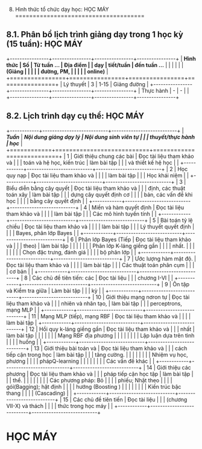 8. Hình thức tổ chức dạy học: HỌC MÁY
=====================================

8.1. Phân bổ lịch trình giảng dạy trong 1 học kỳ (15 tuần): HỌC MÁY
-------------------------------------------------------------------

+----------------+----------------+----------------+----------------+
| **Hình thức    | **Số           | **Từ tuần ...  | **Địa điểm**   |
| dạy**          | tiết/tuần**    | đến tuần ...** |                |
|                |                |                | **(Giảng       |
|                |                |                | đường, PM,     |
|                |                |                | online)**      |
+================+================+================+================+
| Lý thuyết      | 3              | 1-15           | Giảng đường    |
+----------------+----------------+----------------+----------------+
| Thực hành      | \-             | \-             |                |
+----------------+----------------+----------------+----------------+

8.2. Lịch trình dạy cụ thể: HỌC MÁY
-----------------------------------

+------------+---------------------------+---------------------------+
| ***Tuần*** | ***Nội dung giảng dạy lý  | ***Nội dung sinh viên tự  |
|            | thuyết/thực hành***       | học***                    |
+============+===========================+===========================+
| 1          | Giới thiệu chung các bài  | Đọc tài liệu tham khảo và |
|            | toán và hệ học, kiến trúc | làm bài tập               |
|            | và thiết kế hệ học        |                           |
+------------+---------------------------+---------------------------+
| 2          | Học quy nạp               | Đọc tài liệu tham khảo và |
|            |                           | làm bài tập               |
|            | Học khái niệm             |                           |
+------------+---------------------------+---------------------------+
| 3          | Biểu diễn bằng cây quyết  | Đọc tài liệu tham khảo và |
|            | định, các thuật toán xây  | làm bài tập               |
|            | dựng cây quyết định cơ    |                           |
|            | bản, các vấn đề khi học   |                           |
|            | bằng cây quyết định       |                           |
+------------+---------------------------+---------------------------+
| 4          | Miền và hàm quyết định    | Đọc tài liệu tham khảo và |
|            |                           | làm bài tập               |
|            | Các mô hình tuyến tính    |                           |
+------------+---------------------------+---------------------------+
| 5          | Bài toán tỷ lệ chiều      | Đọc tài liệu tham khảo và |
|            |                           | làm bài tập               |
|            | Lý thuyết quyết định      |                           |
|            | Bayes, phân lớp Bayes     |                           |
+------------+---------------------------+---------------------------+
| 6          | Phân lớp Bayes (Tiếp      | Đọc tài liệu tham khảo và |
|            | theo)                     | làm bài tập               |
|            |                           |                           |
|            | Phân lớp K-láng giềng gần |                           |
|            | nhất.                     |                           |
|            |                           |                           |
|            | Chọn đặc trưng, đánh giá  |                           |
|            | bộ phân lớp               |                           |
+------------+---------------------------+---------------------------+
| 7          | Ước lượng hàm mật độ.     | Đọc tài liệu tham khảo và |
|            |                           | làm bài tập               |
|            | Các thuật toán phân cụm   |                           |
|            | cơ bản                    |                           |
+------------+---------------------------+---------------------------+
| 8          | Các chủ đề tiên tiến: các | Đọc tài liệu              |
|            | chương I-VI               |                           |
+------------+---------------------------+---------------------------+
| 9          | Ôn tập và Kiểm tra giữa   | Làm bài tập               |
|            | kỳ                        |                           |
+------------+---------------------------+---------------------------+
| 10         | Giới thiệu mạng nơron tự  | Đọc tài liệu tham khảo và |
|            | nhiên và nhân tạo,        | làm bài tập               |
|            | perceptrons, mạng MLP     |                           |
+------------+---------------------------+---------------------------+
| 11         | Mạng MLP (tiếp), mạng RBF | Đọc tài liệu tham khảo và |
|            |                           | làm bài tập               |
+------------+---------------------------+---------------------------+
| 12         | Hồi quy k-láng giềng gần  | Đọc tài liệu tham khảo và |
|            | nhất                      | làm bài tập               |
|            |                           |                           |
|            | Mạng RBF địa phương       |                           |
|            |                           |                           |
|            | Lập luận dựa trên tình    |                           |
|            | huống                     |                           |
+------------+---------------------------+---------------------------+
| 13         | Giới thiệu bài toán và    | Đọc tài liệu tham khảo và |
|            | cách tiếp cận trong học   | làm bài tập               |
|            | tăng cường.               |                           |
|            |                           |                           |
|            | Nhiệm vụ học, phương      |                           |
|            | phápQ-learning            |                           |
|            |                           |                           |
|            | Các vấn đề khác           |                           |
+------------+---------------------------+---------------------------+
| 14         | Giới thiệu các phương     | Đọc tài liệu tham khảo và |
|            | pháp tiếp cận học tập     | làm bài tập               |
|            | thể.                      |                           |
|            |                           |                           |
|            | Các phương pháp: Bỏ       |                           |
|            | phiếu; Nhặt theo          |                           |
|            | gói(Bagging); hặt định    |                           |
|            | hướng (Boosting )         |                           |
|            |                           |                           |
|            | Kiến trúc bậc thang       |                           |
|            | (Cascading)               |                           |
+------------+---------------------------+---------------------------+
| 15         | Các chủ đề tiên tiến      | Đọc tài liệu              |
|            | (chương VII-X) và thách   |                           |
|            | thức trong học máy        |                           |
+------------+---------------------------+---------------------------+

 HỌC MÁY
=======

